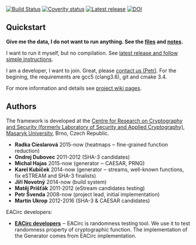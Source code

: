 [![Build Status](https://travis-ci.org/crocs-muni/eacirc.svg?branch=master)](https://travis-ci.org/crocs-muni/eacirc)
[![Coverity status](https://scan.coverity.com/projects/7192/badge.svg)](https://scan.coverity.com/projects/crocs-muni-eacirc)
[![Latest release](https://img.shields.io/github/release/crocs-muni/EACirc-streams.svg)](https://github.com/crocs-muni/EACirc-streams/releases/latest)
[![DOI](https://zenodo.org/badge/84541435.svg)](https://zenodo.org/badge/latestdoi/84541435)


## Quickstart

**Give me the data, I do not want to run anything. See the [files](https://owncloud.cesnet.cz/index.php/s/oHnFUgVRlckEYNg) and [notes](https://github.com/crocs-muni/eacirc-streams/wiki#direct-access-to-generated-data).**

I want to run it myself, but no compilation. See [latest release and follow simple instructions](https://github.com/crocs-muni/eacirc-streams/releases/latest).

I am a developer, I want to join. Great, please [contact us (Petr)](https://crocs.fi.muni.cz/public/research/main#adaptive_randomness_statistical_tests_with_supervised_learning). For the begining, the requirements are gcc5 (clang3.6), git and cmake 3.4.

For more information and details see [project wiki pages](https://github.com/crocs-muni/eacirc-streams/wiki).


## Authors
The framework is developed at the [Centre for Research on Cryptography and Security (formerly Laboratory of Security and Applied Cryptography)](https://www.fi.muni.cz/research/crocs/), [Masaryk University](http://www.muni.cz/), Brno, Czech Republic.

* **Radka Cieslarová** 2015-now (heatmaps ‒ fine-grained function reduction)
* **Ondrej Dubovec** 2011-2012 (SHA-3 candidates)
* **Michal Hajas** 2015-now (generator ‒ CAESAR, PRNG)
* **Karel Kubíček** 2014-now (generator ‒ streams, well-known functions, fix eSTREAM and SHA-3 finalists)
* **Jiří Novotný** 2014-now (build system)
* **Matěj Prišťák** 2011-2012 (eStream candidates testing)
* **Petr Švenda** 2008-now (project lead, initial implementation)
* **Martin Ukrop** 2012-2016 (SHA-3 & CAESAR candidates)

EACirc developers:
* [**EACirc developers**](https://github.com/crocs-muni/eacirc#authors) ‒ EACirc is randomness testing tool. We use it to test randomness property of cryptographic function. The implementation of the Generator comes from EACirc implementation.

 
